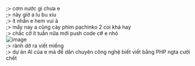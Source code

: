 ;> cơm nước gì chưa e<br>
;> nãy giờ a lu bu xíu<br>
;> ít nhắn e hem vui à<br>
;> mấy nay a cũng cày phim pachinko 2 coi khá hay<br>
;> chắc cỡ ít tuần nữa mới push code c# e nhó<br>
![image](https://github.com/user-attachments/assets/e8bfc0ca-0054-4c86-9dc0-4f647afcf403)<br>
;> rảnh dở ra viết miếng<br>
;> dự án AI của e mà để dân chuyên công nghệ biết viết bằng PHP ngta cười chết
